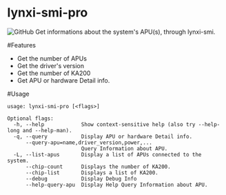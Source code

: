 # lynxi-smi-pro
![GitHub](https://img.shields.io/github/license/SnowMoon-Dev/lynxi_smi_pro?label=license)
Get informations about the system's APU(s), through lynxi-smi.

#Features
* Get the number of APUs 
* Get the driver's version
* Get the number of KA200
* Get APU or hardware Detail info.

#Usage
```
usage: lynxi-smi-pro [<flags>]

Optional flags:
  -h, --help            Show context-sensitive help (also try --help-long and --help-man).
  -q, --query           Display APU or hardware Detail info.
      --query-apu=name,driver_version,power,...
                        Query Information about APU.
  -L, --list-apus       Display a list of APUs connected to the system.
      --chip-count      Displays the number of KA200.
      --chip-list       Displays a list of KA200.
      --debug           Display Debug Info
      --help-query-apu  Display Help Query Information about APU.
```
